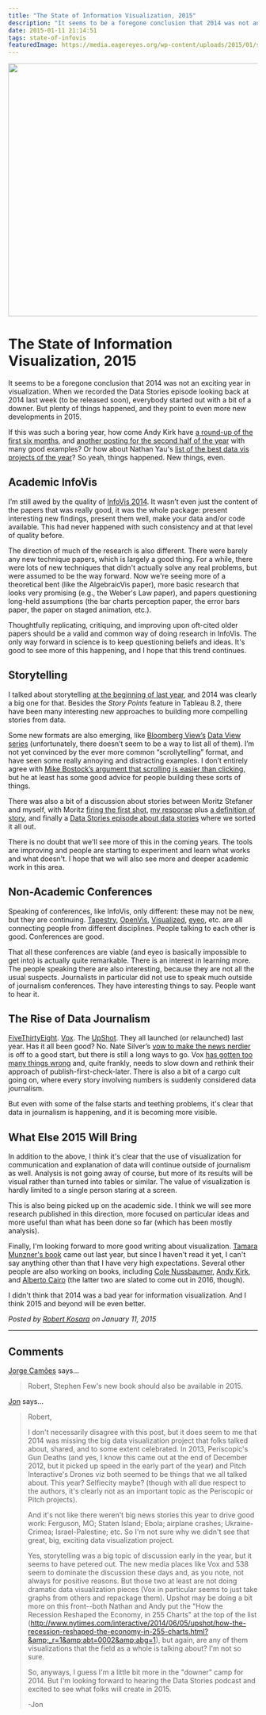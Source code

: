 ```yaml
---
title: "The State of Information Visualization, 2015"
description: "It seems to be a foregone conclusion that 2014 was not an exciting year in visualization. When we recorded the Data Stories episode looking back at 2014 last week (to be released soon), everybody started out with a bit of a downer. But plenty of things happened, and they point to even more new developments in 2015."
date: 2015-01-11 21:14:51
tags: state-of-infovis
featuredImage: https://media.eagereyes.org/wp-content/uploads/2015/01/soiv-teaser.jpg
---
```


<p align="center"><img src="https://media.eagereyes.org/wp-content/uploads/2015/01/soiv-teaser.jpg" alt="" width="825" height="510" /></p>

# The State of Information Visualization, 2015

It seems to be a foregone conclusion that 2014 was not an exciting year in visualization. When we recorded the Data Stories episode looking back at 2014 last week (to be released soon), everybody started out with a bit of a downer. But plenty of things happened, and they point to even more new developments in 2015.

If this was such a boring year, how come Andy Kirk have  <a href="http://www.visualisingdata.com/index.php/2014/08/10-significant-visualisation-developments-january-to-june-2014/">a round-up of the first six months</a>, and <a href="http://www.visualisingdata.com/index.php/2014/12/10-significant-visualisation-developments-july-december-2014/">another posting for the second half of the year</a> with many good examples? Or how about Nathan Yau's <a href="http://flowingdata.com/2014/12/19/the-best-data-visualization-projects-of-2014-2/">list of the best data vis projects of the year</a>? So yeah, things happened. New things, even.

## Academic InfoVis

I’m still awed by the quality of <a href="/tag/ieeevis">InfoVis 2014</a>. It wasn’t even just the content of the papers that was really good, it was the whole package: present interesting new findings, present them well, make your data and/or code available. This had never happened with such consistency and at that level of quality before.

The direction of much of the research is also different. There were barely any new technique papers, which is largely a good thing. For a while, there were lots of new techniques that didn't actually solve any real problems, but were assumed to be the way forward. Now we're seeing more of a theoretical bent (like the AlgebraicVis paper), more basic research that looks very promising (e.g., the Weber's Law paper), and papers questioning long-held assumptions (the bar charts perception paper, the error bars paper, the paper on staged animation, etc.).

Thoughtfully replicating, critiquing, and improving upon oft-cited older papers should be a valid and common way of doing research in InfoVis. The only way forward in science is to keep questioning beliefs and ideas. It's good to see more of this happening, and I hope that this trend continues.

## Storytelling

I talked about storytelling <a href="/blog/2014/the-state-of-information-visualization-2014">at the beginning of last year</a>, and 2014 was clearly a big one for that. Besides the <em>Story Points</em> feature in Tableau 8.2, there have been many interesting new approaches to building more compelling stories from data.

Some new formats are also emerging, like <a href="http://www.bloomberg.com/visual-data/">Bloomberg View’s</a> <a href="http://www.bloomberg.com/dataview/2014-02-25/bubble-to-bust-to-recovery.html">Data View series</a> (unfortunately, there doesn’t seem to be a way to list all of them). I’m not yet convinced by the ever more common “scrollytelling” format, and have seen some really annoying and distracting examples. I don’t entirely agree with <a href="http://bost.ocks.org/mike/scroll/">Mike Bostock’s argument that scrolling is easier than clicking</a>, but he at least has some good advice for people building these sorts of things.

There was also a bit of a discussion about stories between Moritz Stefaner and myself, with Moritz <a href="http://well-formed-data.net/archives/868/look-ma-no-story">firing the first shot</a>, <a href="/blog/2014/stories-are-gateways-into-worlds">my response</a> plus <a href="/blog/2014/story-a-definition">a definition of story</a>, and finally a <a href="/blog/2014/data-stories-episode-about-data-storytelling">Data Stories episode about data stories</a> where we sorted it all out.

There is no doubt that we'll see more of this in the coming years. The tools are improving and people are starting to experiment and learn what works and what doesn't. I hope that we will also see more and deeper academic work in this area.

## Non-Academic Conferences

Speaking of conferences, like InfoVis, only different: these may not be new, but they are continuing. <a href="http://tapestryconference.com/">Tapestry</a>, <a href="http://openvisconf.com">OpenVis</a>, <a href="http://visualized.com/">Visualized</a>, <a href="http://eyeofestival.com">eyeo</a>, etc. are all connecting people from different disciplines. People talking to each other is good. Conferences are good.

That all these conferences are viable (and eyeo is basically impossible to get into) is actually quite remarkable. There is an interest in learning more. The people speaking there are also interesting, because they are not all the usual suspects. Journalists in particular did not use to speak much outside of journalism conferences. They have interesting things to say. People want to hear it.

## The Rise of Data Journalism

<a href="https://fivethirtyeight.com">FiveThirtyEight</a>. <a href="http://www.vox.com">Vox</a>. The <a href="http://www.nytimes.com/upshot/">UpShot</a>. They all launched (or relaunched) last year. Has it all been good? No. Nate Silver’s <a href="http://fivethirtyeight.com/features/what-the-fox-knows/">vow to make the news nerdier</a> is off to a good start, but there is still a long ways to go. Vox <a href="http://theconcourse.deadspin.com/46-times-vox-totally-fucked-up-a-story-1673835447">has gotten too many things wrong</a> and, quite frankly, needs to slow down and rethink their approach of publish-first-check-later. There is also a bit of a cargo cult going on, where every story involving numbers is suddenly considered data journalism.

But even with some of the false starts and teething problems, it's clear that data in journalism is happening, and it is becoming more visible.

## What Else 2015 Will Bring

In addition to the above, I think it's clear that the use of visualization for communication and explanation of data will continue outside of journalism as well. Analysis is not going away of course, but more of its results will be visual rather than turned into tables or similar. The value of visualization is hardly limited to a single person staring at a screen.

This is also being picked up on the academic side. I think we will see more research published in this direction, more focused on particular ideas and more useful than what has been done so far (which has been mostly analysis).

Finally, I'm looking forward to more good writing about visualization. <a href="http://www.crcpress.com/product/isbn/9781466508910">Tamara Munzner's book</a> came out last year, but since I haven't read it yet, I can't say anything other than that I have very high expectations. Several other people are also working on books, including <a href="http://www.storytellingwithdata.com">Cole Nussbaumer</a>, <a href="http://visualisingdata.com/">Andy Kirk</a>, and <a href="http://www.thefunctionalart.com/">Alberto Cairo</a> (the latter two are slated to come out in 2016, though).

I didn't think that 2014 was a bad year for information visualization. And I think 2015 and beyond will be even better.


_Posted by <a href="/about">Robert Kosara</a> on January 11, 2015_


<aside class="comments">

---
## Comments

<a href="http://www.excelcharts.com/blog/" rel="nofollow noopener" target="_blank">Jorge Camões</a> says…
>	Robert, Stephen Few's new book should also be available in 2015.

<a href="http://gravatar.com/jschwabish" rel="nofollow noopener" target="_blank">Jon</a> says…
>	Robert,
>	
>	I don't necessarily disagree with this post, but it does seem to me that 2014 was missing the big data visualization project that folks talked about, shared, and to some extent celebrated. In 2013, Periscopic's Gun Deaths (and yes, I know this came out at the end of December 2012, but it picked up speed in the early part of the year) and Pitch Interactive's Drones viz both seemed to be things that we all talked about. This year? Selfiecity maybe? (though with all due respect to the authors, it's clearly not as an important topic as the Periscopic or Pitch projects). 
>	
>	And it's not like there weren't big news stories this year to drive good work: Ferguson, MO; Staten Island; Ebola; airplane crashes; Ukraine-Crimea; Israel-Palestine; etc. So I'm not sure why we didn't see that great, big, exciting data visualization project. 
>	
>	Yes, storytelling was a big topic of discussion early in the year, but it seems to have petered out. The new media places like Vox and 538 seem to dominate the discussion these days and, as you note, not always for positive reasons. But those two at least are not doing dramatic data visualization pieces (Vox in particular seems to just take graphs from others and repackage them). Upshot may be doing a bit more on this front--both Nathan and Andy put the "How the Recession Reshaped the Economy, in 255 Charts" at the top of the list (http://www.nytimes.com/interactive/2014/06/05/upshot/how-the-recession-reshaped-the-economy-in-255-charts.html?&amp;_r=1&amp;abt=0002&amp;abg=1), but again, are any of them visualizations that the field as a whole is talking about? I'm not so sure. 
>	
>	So, anyways, I guess I'm a little bit more in the "downer" camp for 2014. But I'm looking forward to hearing the Data Stories podcast and excited to see what folks will create in 2015.
>	
>	-Jon

</aside>

